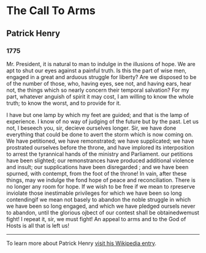 # The Call To Arms
## Patrick Henry
### 1775

Mr. President, it is natural to man to indulge in the illusions of hope. We are apt to shut our eyes against a painful truth. Is this the part of wise men, engaged in a great and arduous struggle for liberty? Are we disposed to be of the number of those, who, having eyes, see not, and having ears, hear not, the things which so nearly concern their temporal salvation? For my part, whatever anguish of spirit it may cost, I am willing to know the whole truth; to know the worst, and to provide for it.
 
  I have but one lamp by which my feet are guided; and that is the lamp of experience. I know of no way of judging of the future but by the past. Let us not, I beseech you, sir, decieve ourselves longer. Sir, we have done everything that could be done to avert the storm which is now coming on. We have petitioned, we have remonstrated; we have supplicated; we have prostrated ourselves before the throne, and have implored its interposition to arrest the tyrannical hands of the ministry and Parliament. our petitions have been slighted; our remonstrances have produced additional violence and insult; our supplications have been disregarded ; and we have been spurned, with contempt, from the foot of the throne! In vain, after these things, may we indulge the fond hope of peace and reconciliation. There is no longer any room for hope. If we wish to be free  if we mean to rpreserve inviolate those inestimable privileges for which we have been so long contendingif we mean not basely to abandon the noble struggle in which we have been so long engaged, and which we have pledged oursels never to abandon, until the glorious ojbect of our contest shall be obtainedwemust fight! I repeat it, sir, we must fight! An appeal to arms and to the God of Hosts is all that is left us!

---

To learn more about Patrick Henry <a href="https://en.wikipedia.org/wiki/Patrick_Henry" target="_blank">visit his Wikipedia entry</a>.
